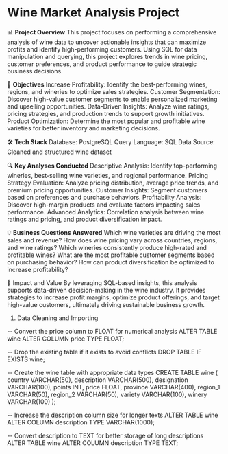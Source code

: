 # Wine Market Analysis Project

📊 **Project Overview**
This project focuses on performing a comprehensive analysis of wine data to uncover actionable insights that can maximize profits and identify high-performing customers. Using SQL for data manipulation and querying, this project explores trends in wine pricing, customer preferences, and product performance to guide strategic business decisions.

🎯 **Objectives**
Increase Profitability: Identify the best-performing wines, regions, and wineries to optimize sales strategies.
Customer Segmentation: Discover high-value customer segments to enable personalized marketing and upselling opportunities.
Data-Driven Insights: Analyze wine ratings, pricing strategies, and production trends to support growth initiatives.
Product Optimization: Determine the most popular and profitable wine varieties for better inventory and marketing decisions.


🛠 **Tech Stack**
Database: PostgreSQL
Query Language: SQL
Data Source: Cleaned and structured wine dataset


🔍 **Key Analyses Conducted**
Descriptive Analysis: Identify top-performing wineries, best-selling wine varieties, and regional performance.
Pricing Strategy Evaluation: Analyze pricing distribution, average price trends, and premium pricing opportunities.
Customer Insights: Segment customers based on preferences and purchase behaviors.
Profitability Analysis: Discover high-margin products and evaluate factors impacting sales performance.
Advanced Analytics: Correlation analysis between wine ratings and pricing, and product diversification impact.


💡 **Business Questions Answered**
Which wine varieties are driving the most sales and revenue?
How does wine pricing vary across countries, regions, and wine ratings?
Which wineries consistently produce high-rated and profitable wines?
What are the most profitable customer segments based on purchasing behavior?
How can product diversification be optimized to increase profitability?


🚀 Impact and Value
By leveraging SQL-based insights, this analysis supports data-driven decision-making in the wine industry. It provides strategies to increase profit margins, optimize product offerings, and target high-value customers, ultimately driving sustainable business growth.


1. Data Cleaning and Importing

-- Convert the price column to FLOAT for numerical analysis
ALTER TABLE wine
ALTER COLUMN price TYPE FLOAT;

-- Drop the existing table if it exists to avoid conflicts
DROP TABLE IF EXISTS wine;

-- Create the wine table with appropriate data types
CREATE TABLE wine (
    country VARCHAR(50),
    description VARCHAR(500),
    designation VARCHAR(100),
    points INT,
    price FLOAT,
    province VARCHAR(400),
    region_1 VARCHAR(50),
    region_2 VARCHAR(50),
    variety VARCHAR(100),
    winery VARCHAR(100)
);

-- Increase the description column size for longer texts
ALTER TABLE wine
ALTER COLUMN description TYPE VARCHAR(1000);

-- Convert description to TEXT for better storage of long descriptions
ALTER TABLE wine
ALTER COLUMN description TYPE TEXT;



